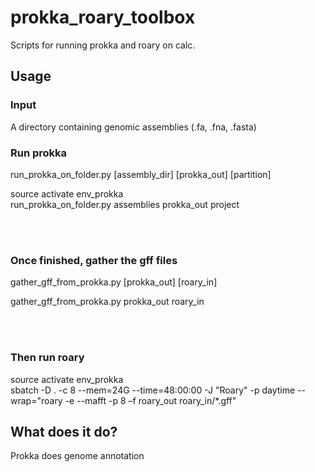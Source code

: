 # prokka_roary_toolbox
Scripts for running prokka and roary on calc.




## Usage

### Input
A directory containing genomic assemblies (.fa, .fna, .fasta)
<br>
### Run prokka

run_prokka_on_folder.py [assembly_dir] [prokka_out] [partition]

source activate env_prokka<br>
run_prokka_on_folder.py assemblies prokka_out project

<br><br>
### Once finished, gather the gff files

gather_gff_from_prokka.py [prokka_out] [roary_in]

gather_gff_from_prokka.py prokka_out roary_in

<br><br>

### Then run roary
source activate env_prokka<br>
sbatch -D . -c 8 --mem=24G --time=48:00:00 -J "Roary" -p daytime --wrap="roary -e --mafft -p 8 –f roary_out roary_in/*.gff"


## What does it do?

Prokka does genome annotation
